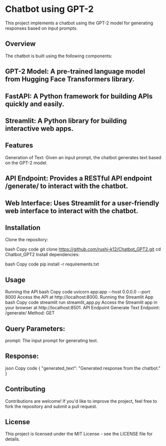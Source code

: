# Chatbot using GPT-2
This project implements a chatbot using the GPT-2 model for generating responses based on input prompts.

## Overview
The chatbot is built using the following components:

## GPT-2 Model: A pre-trained language model from Hugging Face Transformers library.
## FastAPI: A Python framework for building APIs quickly and easily.
## Streamlit: A Python library for building interactive web apps.
## Features
Generation of Text: Given an input prompt, the chatbot generates text based on the GPT-2 model.
## API Endpoint: Provides a RESTful API endpoint /generate/ to interact with the chatbot.
## Web Interface: Uses Streamlit for a user-friendly web interface to interact with the chatbot.
## Installation
Clone the repository:

bash
Copy code
git clone https://github.com/rushi-k12/Chatbot_GPT2.git
cd Chatbot_GPT2
Install dependencies:

bash
Copy code
pip install -r requirements.txt
## Usage
Running the API
bash
Copy code
uvicorn app:app --host 0.0.0.0 --port 8000
Access the API at http://localhost:8000.
Running the Streamlit App
bash
Copy code
streamlit run streamlit_app.py
Access the Streamlit app in your browser at http://localhost:8501.
API Endpoint
Generate Text
Endpoint: /generate/
Method: GET
## Query Parameters:
prompt: The input prompt for generating text.
## Response:
json
Copy code
{
  "generated_text": "Generated response from the chatbot."
}
## Contributing
Contributions are welcome! If you'd like to improve the project, feel free to fork the repository and submit a pull request.

## License
This project is licensed under the MIT License - see the LICENSE file for details.
